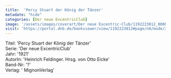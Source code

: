 ```yaml
---
title:  'Percy Stuart der König der Tänzer'
metadate: "hide"
categories: [Der neue ExcentricClub]
image: '/assets/images/coverart/Der neue Excentric-Club/1192223012_00000010.jpg'
visit: 'https://portal.dnb.de/bookviewer/view/1192223012#page/n0/mode/2up'
---
```

Titel: 'Percy Stuart der König der Tänzer' <br>
Serie: 'Der neue ExcentricClub' <br>
Jahr: '1921' <br>
AutorIn: 'Heinrich Feldinger. Hrsg. von Otto Eicke' <br>
Band-Nr: '?' <br>
Verlag: ' MignonVerlag'